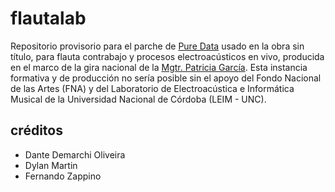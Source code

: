 # flautalab

Repositorio provisorio para el parche de [Pure Data](https://github.com/pure-data/pure-data) usado en la obra sin título, para flauta contrabajo y procesos electroacústicos en vivo, producida en el marco de la gira nacional de la [Mgtr. Patricia García](http://patriciagarcia.com.ar/).
Esta instancia formativa y de producción no sería posible sin el apoyo del Fondo Nacional de las Artes (FNA) y del Laboratorio de Electroacústica e Informática Musical de la Universidad Nacional de Córdoba (LEIM - UNC).

## créditos

- Dante Demarchi Oliveira  
- Dylan Martin  
- Fernando Zappino
